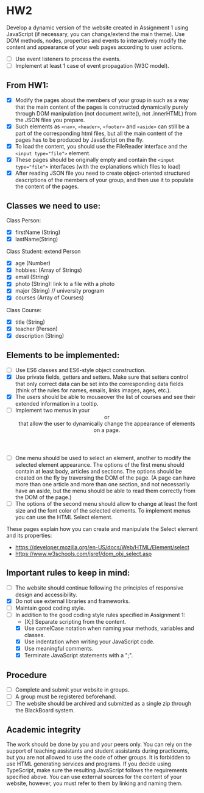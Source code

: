 # HW2
 
Develop a dynamic version of the website created in Assignment 1 using JavaScript (if necessary, you can change/extend the main theme). Use DOM methods, nodes, properties and events to interactively modify the content and appearance of your web pages according to user actions.

- [ ] Use event listeners to process the events.
- [ ] Implement at least 1 case of event propagation (W3C model).

## From HW1:
- [X] Modify the pages about the members of your group in such as a way that the main content of the pages is constructed dynamically purely through DOM manipulation (not document.write(), not .innerHTML) from the JSON files you prepare. 
- [X] Such elements as `<nav>`, `<header>`, `<footer>` and `<aside>` can still be a part of the corresponding html files, but all the main content of the pages has to be produced by JavaScript on the fly. 
- [X] To load the content, you should use the FileReader interface and the `<input type="file">` element. 
- [X] These pages should be originally empty and contain the `<input type="file">` interfaces (with the explanations which files to load)
- [X] After reading JSON file you need to create object-oriented structured descriptions of the members of your group, and then use it to populate the content of the pages.

## Classes we need to use:
Class Person:
- [X] firstName (String)
- [X] lastName(String)
 
Class Student: extend Person
- [X] age (Number)
- [X] hobbies: (Array of Strings)
- [X] email (String)
- [X] photo (String): link to a file with a photo
- [X] major (String) // university program
- [X] courses (Array of Courses)
 
Class Course:
- [X] title (String)
- [X] teacher (Person)
- [X] description (String)

## Elements to be implemented:
- [ ] Use ES6 classes and ES6-style object construction.
- [X] Use private fields, getters and setters. Make sure that setters control that only correct data can be set into the corresponding data fields (think of the rules for names, emails, links images, ages, etc.).
- [X] The users should be able to mouseover the list of courses and see their extended information in a tooltip.
- [ ] Implement two menus in your <header> or <footer> that allow the user to dynamically change the appearance of elements on a page.
- [ ] One menu should be used to select an element, another to modify the selected element appearance. The options of the first menu should contain at least body, articles and sections. The options should be created on the fly by traversing the DOM of the page. (A page can have more than one article and more than one section, and not necessarily have an aside, but the menu should be able to read them correctly from the DOM of the page.)
- [ ] The options of the second menu should allow to change at least the font size and the font color of the selected elements. To implement menus you can use the HTML Select element.

These pages explain how you can create and manipulate the Select element and its properties:
- https://developer.mozilla.org/en-US/docs/Web/HTML/Element/select
- https://www.w3schools.com/jsref/dom_obj_select.asp

## Important rules to keep in mind:
- [ ] The website should continue following the principles of responsive design and accessibility.
- [X] Do not use external libraries and frameworks.
- [ ] Maintain good coding style.
- [ ] In addition to the good coding style rules specified in Assignment 1:
	- [X;] Separate scripting from the content.
	- [X] Use camelCase notation when naming your methods, variables and classes.
	- [X] Use indentation when writing your JavaScript code.
	- [X] Use meaningful comments.
	- [X] Terminate JavaScript statements with a ";".

## Procedure
- [ ] Complete and submit your website in groups.
- [ ] A group must be registered beforehand.
- [ ] The website should be archived and submitted as a single zip through the BlackBoard system.

## Academic integrity
The work should be done by you and your peers only. You can rely on the support of teaching assistants and student assistants during practicums, but you are not allowed to use the code of other groups. It is forbidden to use HTML generating services and programs. If you decide using TypeScript, make sure the resulting JavaScript follows the requirements specified above. You can use external sources for the content of your website, however, you must refer to them by linking and naming them.


